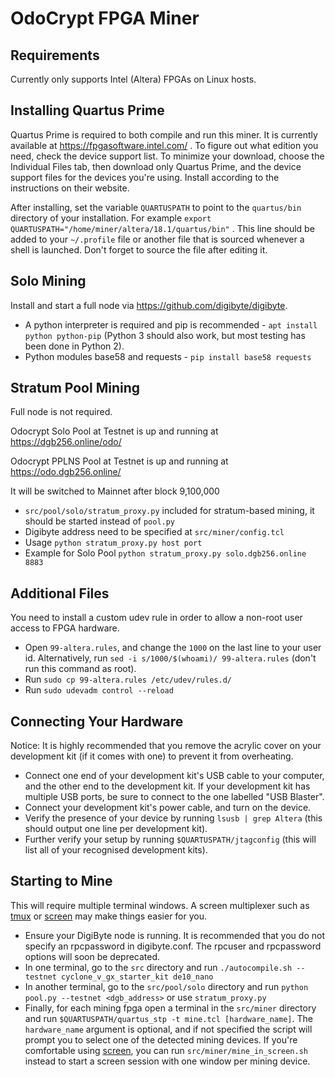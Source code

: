 OdoCrypt FPGA Miner
===================

Requirements
------------

Currently only supports Intel (Altera) FPGAs on Linux hosts.

Installing Quartus Prime
------------------------

Quartus Prime is required to both compile and run this miner.  It is currently available at
<https://fpgasoftware.intel.com/> .  To figure out what edition you need, check the device
support list.  To minimize your download, choose the Individual Files tab, then download only
Quartus Prime, and the device support files for the devices you're using.  Install according
to the instructions on their website.

After installing, set the variable ``QUARTUSPATH`` to point to the ``quartus/bin`` directory of
your installation.  For example ``export QUARTUSPATH="/home/miner/altera/18.1/quartus/bin"`` .
This line should be added to your ``~/.profile`` file or another file that is sourced whenever a
shell is launched.  Don't forget to source the file after editing it.

Solo Mining
-----------

Install and start a full node via <https://github.com/digibyte/digibyte>.

* A python interpreter is required and pip is recommended - ``apt install python python-pip`` (Python 3 should also work, but most testing has been done in Python 2).
* Python modules base58 and requests - ``pip install base58 requests``

Stratum Pool Mining
-------------------

Full node is not required.

Odocrypt Solo Pool at Testnet is up and running at <https://dgb256.online/odo/>

Odocrypt PPLNS Pool at Testnet is up and running at <https://odo.dgb256.online/>

It will be switched to Mainnet after block 9,100,000

* ``src/pool/solo/stratum_proxy.py`` included for stratum-based mining, it should be started instead of ``pool.py``
* Digibyte address need to be specified at ``src/miner/config.tcl``
* Usage ``python stratum_proxy.py host port``
* Example for Solo Pool ``python stratum_proxy.py solo.dgb256.online 8883``

Additional Files
----------------

You need to install a custom udev rule in order to allow a non-root user access to FPGA hardware.

* Open ``99-altera.rules``, and change the ``1000`` on the last line to your user id.  Alternatively, run ``sed -i s/1000/$(whoami)/ 99-altera.rules`` (don't run this command as root).
* Run ``sudo cp 99-altera.rules /etc/udev/rules.d/``
* Run ``sudo udevadm control --reload``

Connecting Your Hardware
------------------------

Notice: It is highly recommended that you remove the acrylic cover on your development kit (if it comes with one) to prevent it from overheating.

* Connect one end of your development kit's USB cable to your computer, and the other end to the development kit.  If your development kit has multiple USB ports, be sure to connect to the one labelled "USB Blaster".
* Connect your development kit's power cable, and turn on the device.
* Verify the presence of your device by running ``lsusb | grep Altera`` (this should output one line per development kit).
* Further verify your setup by running ``$QUARTUSPATH/jtagconfig`` (this will list all of your recognised development kits).

Starting to Mine
----------------

This will require multiple terminal windows.  A screen multiplexer such as [tmux](https://github.com/tmux/tmux/wiki) or [screen](https://www.gnu.org/software/screen/) may make things easier for you.

* Ensure your DigiByte node is running.  It is recommended that you do not specify an rpcpassword in digibyte.conf.  The rpcuser and rpcpassword options will soon be deprecated.
* In one terminal, go to the ``src`` directory and run ``./autocompile.sh --testnet cyclone_v_gx_starter_kit de10_nano``
* In another terminal, go to the ``src/pool/solo`` directory and run ``python pool.py --testnet <dgb_address>`` or use ``stratum_proxy.py``
* Finally, for each mining fpga open a terminal in the ``src/miner`` directory and run ``$QUARTUSPATH/quartus_stp -t mine.tcl [hardware_name]``.  The ``hardware_name`` argument is optional, and if not specified the script will prompt you to select one of the detected mining devices.  If you're comfortable using [screen](https://www.gnu.org/software/screen/), you can run ``src/miner/mine_in_screen.sh`` instead to start a screen session with one window per mining device.


